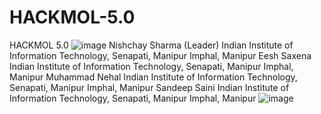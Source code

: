 # HACKMOL-5.0
HACKMOL 5.0
![image](https://github.com/DarkWebIIITians/HACKMOL-5.0/assets/139802361/21ddc9e8-425c-4e40-b5b6-77813fe66c64)
Nishchay Sharma (Leader)
Indian Institute of Information Technology, Senapati, Manipur
Imphal, Manipur
Eesh Saxena
Indian Institute of Information Technology, Senapati, Manipur
Imphal, Manipur
Muhammad Nehal
Indian Institute of Information Technology, Senapati, Manipur
Imphal, Manipur
Sandeep Saini
Indian Institute of Information Technology, Senapati, Manipur
Imphal, Manipur
![image](https://github.com/DarkWebIIITians/HACKMOL-5.0/assets/155981228/e1a3a4a2-6836-47bc-a52d-5b327d99d7fb)
